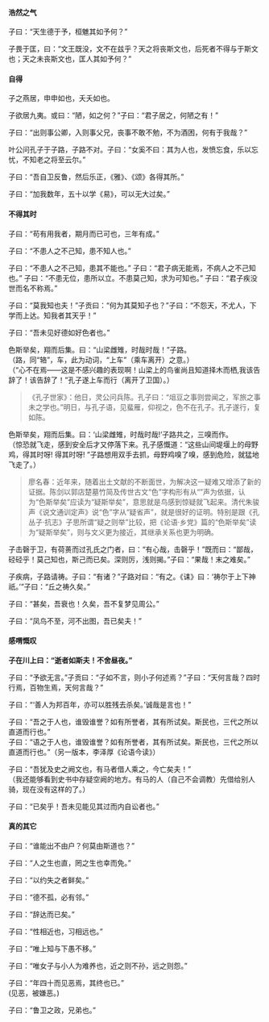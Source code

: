 
#### 浩然之气

子曰：“天生德于予，桓魋其如予何？”

子畏于匡，曰：“文王既没，文不在兹乎？天之将丧斯文也，后死者不得与于斯文也；天之未丧斯文也，匡人其如予何？”

#### 自得

子之燕居，申申如也，夭夭如也。

子欲居九夷。或曰：“陋，如之何？”子曰：“君子居之，何陋之有！”

子曰：“出则事公卿，入则事父兄，丧事不敢不勉，不为酒困，何有于我哉？”

叶公问孔子于子路，子路不对。子曰：“女奚不曰：其为人也，发愤忘食，乐以忘忧，不知老之将至云尔。”

子曰：“吾自卫反鲁，然后乐正，《雅》、《颂》各得其所。”

子曰：“加我数年，五十以学《易》，可以无大过矣。”

#### 不得其时

子曰：“苟有用我者，期月而已可也，三年有成。”

子曰：“不患人之不己知，患不知人也。”

子曰：“不患人之不己知，患其不能也。”
子曰：“君子病无能焉，不病人之不己知也。”
子曰：“不患无位，患所以立。不患莫己知，求为可知也。”
子曰：“君子疾没世而名不称焉。”

子曰：“莫我知也夫！”子贡曰：“何为其莫知子也？”子曰：“不怨天，不尤人，下学而上达。知我者其天乎！”

子曰：“吾未见好德如好色者也。”

色斯举矣，翔而后集。曰：“山梁雌雉，时哉时哉！”子路。   
（路，同“辂”，车，此为动词，“上车”（乘车离开）之意。）   
（“心不在焉——这是不感兴趣的表现啊！山梁上的鸟雀尚且知道择木而栖,我该告辞了！该告辞了！”孔子遂上车而行（离开了卫国）。） 
> 《孔子世家》：他日，灵公问兵陈。孔子曰：“俎豆之事则尝闻之，军旅之事未之学也。”明日，与孔子语，见蜚雁，仰视之，色不在孔子。孔子遂行，复如陈。   

色斯举矣，翔而后集。曰：‘山梁雌雉，时哉时哉!’子路共之，三嗅而作。    
（惊恐就飞走，感到安全后才又停落下来。孔子感慨道：“这些山间堤堰上的母野鸡，得其时呀! 得其时呀! ”子路想用双手去抓，母野鸡嗅了嗅，感到危险，就猛地飞走了。）
> 廖名春：近年来，随着出土文献的不断面世，为解决这一疑难又增添了新的证据。陈剑以郭店楚墓竹简及传世古文“色”字构形有从“”声为依据，认为“色斯举矣”应读为“疑斯举矣”，意思就是鸟感到惊疑就飞起来。清代朱骏声《说文通训定声》说“色”字从“疑省声”，就是很好的证明。特别是跟《孔丛子·抗志》子思所谓“疑之则举”比较，把《论语·乡党》篇的“色斯举矣”读为“疑斯举矣”，则与文义更为接近，其继承关系也更为明确。

子击磬于卫，有荷蒉而过孔氏之门者，曰：“有心哉，击磬乎！”既而曰：“鄙哉，硁硁乎！莫己知也，斯己而已矣。深则厉，浅则揭。”子曰：“果哉！末之难矣。”

子疾病，子路请祷。子曰：“有诸？”子路对曰：“有之。《诔》曰：‘祷尔于上下神祇。’”子曰：“丘之祷久矣。”

子曰：“甚矣，吾衰也！久矣，吾不复梦见周公。”

子曰：“凤鸟不至，河不出图，吾已矣夫！”

#### 感喟慨叹

**子在川上曰：“逝者如斯夫！不舍昼夜。”**

子曰：“予欲无言。”子贡曰：“子如不言，则小子何述焉？”子曰：“天何言哉？四时行焉，百物生焉，天何言哉？”

子曰：“‘善人为邦百年，亦可以胜残去杀矣。’诚哉是言也！”

子曰：“吾之于人也，谁毁谁誉？如有所誉者，其有所试矣。斯民也，三代之所以直道而行也。”    
子曰：“语之于人也，谁毁谁誉？如有所誉者，其有所试矣。斯民也，三代之所以直道而行也。”（另一版本，李泽厚《论语今读》）

子曰：“吾犹及史之阙文也，有马者借人乘之，今亡矣夫！”    
（我还能够看到史书中存疑空阙的地方。有马的人（自己不会调教）先借给别人骑，现在没有这样的了。）

子曰：“已矣乎！吾未见能见其过而内自讼者也。”

#### 真的其它

子曰：“谁能出不由户？何莫由斯道也？”

子曰：“人之生也直，罔之生也幸而免。”

子曰：“以约失之者鲜矣。”

子曰：“德不孤，必有邻。”

子曰：“辞达而已矣。”

子曰：“性相近也，习相远也。”

子曰：“唯上知与下愚不移。”

子曰：“唯女子与小人为难养也，近之则不孙，远之则怨。”

子曰：“年四十而见恶焉，其终也已。”    
(见恶，被嫌恶。)

子曰：“鲁卫之政，兄弟也。”  

